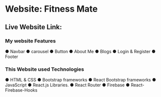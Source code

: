 # Website: Fitness Mate


## Live Website Link: 


### My website Features
 ● Navbar 
 ● carousel
 ● Button
 ● About Me
 ● Blogs
 ● Login & Register 
 ● Footer
 


 ### This Website used Technologies
● HTML & CSS
● Bootstrap frameworks
● React Bootstrap frameworks
● JavaScript 
● React.js Libraries.
● React Router
● Firebase 
● React-Firebase-Hooks

